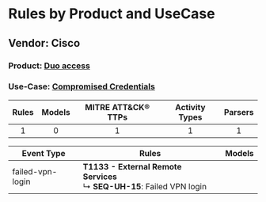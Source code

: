 Rules by Product and UseCase
============================
Vendor: Cisco
-------------
### Product: [Duo access](../ds_cisco_duo_access.md)
### Use-Case: [Compromised Credentials](../../../../UseCases/uc_compromised_credentials.md)

| Rules | Models | MITRE ATT&CK® TTPs | Activity Types | Parsers |
|:-----:|:------:|:------------------:|:--------------:|:-------:|
|   1   |   0    |         1          |       1        |    1    |

| Event Type       | Rules    | Models |
| ---- | ---- | ------ |
| failed-vpn-login | <b>T1133 - External Remote Services</b><br> ↳ <b>SEQ-UH-15</b>: Failed VPN login |        |